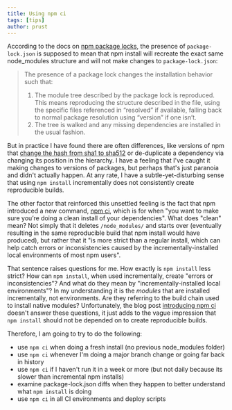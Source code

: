 ```yaml
---
title: Using npm ci
tags: [tips]
author: prust
---
```

According to the docs on [npm package locks](https://docs.npmjs.com/files/package-locks), the presence of `package-lock.json` is supposed to mean that npm install will recreate the exact same node_modules structure and will not make changes to `package-lock.json`:

> The presence of a package lock changes the installation behavior such that:
> 1. The module tree described by the package lock is reproduced. This means reproducing the structure described in the file, using the specific files referenced in “resolved” if available, falling back to normal package resolution using “version” if one isn’t.
> 2. The tree is walked and any missing dependencies are installed in the usual fashion.

But in practice I have found there are often differences, like versions of npm that [change the hash from sha1 to sha512](https://stackoverflow.com/questions/47638381/why-did-package-lock-json-change-the-integrity-hash-from-sha1-to-sha512) or de-duplicate a dependency via changing its position in the hierarchy. I have a feeling that I've caught it making changes to versions of packages, but perhaps that's just paranoia and didn't actually happen. At any rate, I have a subtle-yet-disturbing sense that using `npm install` incrementally does not consistently create reproducible builds.

The other factor that reinforced this unsettled feeling is the fact that npm introduced a new command, [npm ci](https://docs.npmjs.com/cli/ci.html), which is for when "you want to make sure you’re doing a clean install of your dependencies". What does "clean" mean? Not simply that it deletes `/node_modules/` and starts over (eventually resulting in the same reproducible build that npm install would have produced), but rather that it "is more strict than a regular install, which can help catch errors or inconsistencies caused by the incrementally-installed local environments of most npm users".

That sentence raises questions for me. How exactly is `npm install` less strict? How can `npm install`, when used incrementally, create "errors or inconsistencies"? And what do they mean by "incrementally-installed local environments"? In my understanding it is the *modules* that are installed incrementally, not environments. Are they referring to the build chain used to install native modules? Unfortunately, the blog post [introducing npm ci](https://blog.npmjs.org/post/171556855892/introducing-npm-ci-for-faster-more-reliable) doesn't answer these questions, it just adds to the vague impression that `npm install` should not be depended on to create reproducible builds.

Therefore, I am going to try to do the following:
* use `npm ci` when doing a fresh install (no previous node_modules folder)
* use `npm ci` whenever I'm doing a major branch change or going far back in history
* use `npm ci` if I haven't run it in a week or more (but not daily because its slower than incremental npm installs)
* examine package-lock.json diffs when they happen to better understand what `npm install` is doing
* use `npm ci` in all CI environments and deploy scripts
